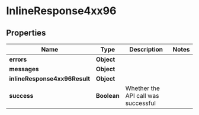 # InlineResponse4xx96

## Properties
Name | Type | Description | Notes
------------ | ------------- | ------------- | -------------
**errors** | **Object** |  | 
**messages** | **Object** |  | 
**inlineResponse4xx96Result** | **Object** |  | 
**success** | **Boolean** | Whether the API call was successful | 
